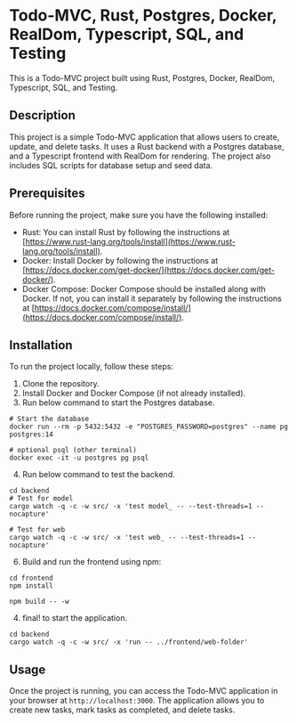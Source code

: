 # Todo-MVC, Rust, Postgres, Docker, RealDom, Typescript, SQL, and Testing

This is a Todo-MVC project built using Rust, Postgres, Docker, RealDom, Typescript, SQL, and Testing.

## Description

This project is a simple Todo-MVC application that allows users to create, update, and delete tasks. It uses a Rust backend with a Postgres database, and a Typescript frontend with RealDom for rendering. The project also includes SQL scripts for database setup and seed data.

## Prerequisites

Before running the project, make sure you have the following installed:

- Rust: You can install Rust by following the instructions at [https://www.rust-lang.org/tools/install](https://www.rust-lang.org/tools/install).
- Docker: Install Docker by following the instructions at [https://docs.docker.com/get-docker/](https://docs.docker.com/get-docker/).
- Docker Compose: Docker Compose should be installed along with Docker. If not, you can install it separately by following the instructions at [https://docs.docker.com/compose/install/](https://docs.docker.com/compose/install/).

## Installation

To run the project locally, follow these steps:

1. Clone the repository.
2. Install Docker and Docker Compose (if not already installed).
3. Run below command to start the Postgres database.
  ```
  # Start the database
  docker run --rm -p 5432:5432 -e "POSTGRES_PASSWORD=postgres" --name pg postgres:14

  # optional psql (other terminal) 
  docker exec -it -u postgres pg psql
  ```
4. Run below command to test the backend.
  ```
  cd backend
  # Test for model
  cargo watch -q -c -w src/ -x 'test model_ -- --test-threads=1 --nocapture'

  # Test for web
  cargo watch -q -c -w src/ -x 'test web_ -- --test-threads=1 --nocapture'
  ```
6. Build and run the frontend using npm:
  ```
  cd frontend
  npm install

  npm build -- -w
  ```
4. final! to start the application.
  ```
  cd backend
  cargo watch -q -c -w src/ -x 'run -- ../frontend/web-folder'
  ```

## Usage

Once the project is running, you can access the Todo-MVC application in your browser at `http://localhost:3000`. The application allows you to create new tasks, mark tasks as completed, and delete tasks.
